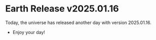 # Earth Release v2025.01.16
Today, the universe has released another day with version 2025.01.16.
- Enjoy your day!
